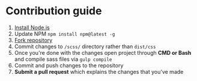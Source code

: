 # Contribution guide
1. [Install Node.js](https://nodejs.org/en/download/)
2. Update NPM `npm install npm@latest -g`
3. [Fork repository](https://github.com/Jasius/Windows-theme)
4. Commit changes to `/scss/` directory rather than `dist/css`
5. Once you're done with the changes open project through **CMD or Bash** and compile sass files via `gulp compile`
6. Commit and push changes to the repository
7. **Submit a pull request** which explains the changes that you've made